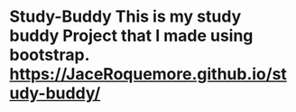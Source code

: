 # Study-Buddy This is my study buddy Project that I made using bootstrap. https://JaceRoquemore.github.io/study-buddy/
